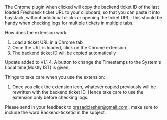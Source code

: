 The Chrome plugin when clicked will copy the backend ticket ID of the last loaded Freshdesk ticket URL to your clipboard, so that you can paste it into haystack, without additional clicks or opening the ticket URL. This should be handy when checking logs for multiple tickets in multiple tabs.

How does the extension work:
1. Load a ticket URL in a Chrome tab
2. Once the URL is loaded, click on the Chrome extension
3. The backend ticket ID will be copied automatically

Update added to v1.1
4. A button to change the Timestamps to the System's Local time(Mostly IST) is given.


Things to take care when you use the extension:

1. Once you click the extension icon, whatever copied previously will be rewritten with the backend ticket ID. Hence take care to use the extension only before checking logs.

Please send in your feedback to prasadclasher@gmail.com , make sure to include the word Backend-ticketid in the subject.
